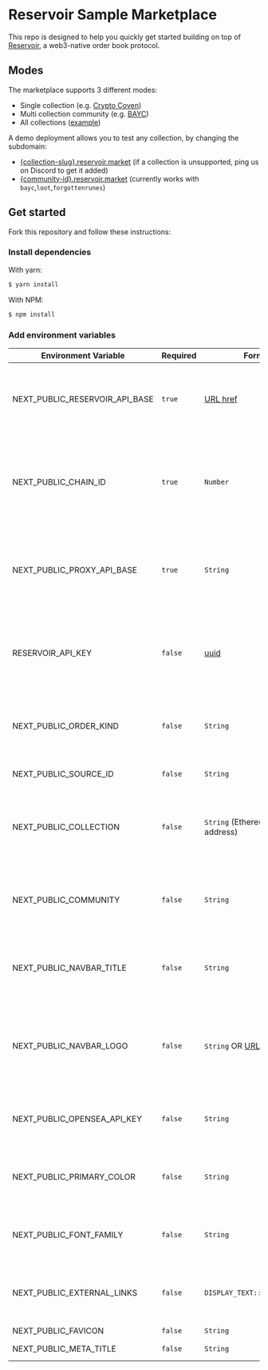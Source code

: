 # Reservoir Sample Marketplace

This repo is designed to help you quickly get started building on top of [Reservoir](https://reservoirprotocol.github.io/), a web3-native order book protocol.

## Modes

The marketplace supports 3 different modes:

- Single collection (e.g. [Crypto Coven](https://cryptocoven.reservoir.market))
- Multi collection community (e.g. [BAYC](https://bayc.reservoir.market))
- All collections ([example](https://www.reservoir.market))

A demo deployment allows you to test any collection, by changing the subdomain:

- [{collection-slug}.reservoir.market](https://cryptocoven.reservoir.market) (if a collection is unsupported, ping us on Discord to get it added)
- [{community-id}.reservoir.market](https://bayc.reservoir.market) (currently works with `bayc`,`loot`,`forgottenrunes`)

## Get started

Fork this repository and follow these instructions:

### Install dependencies

With yarn:

```bash
$ yarn install
```

With NPM:

```bash
$ npm install
```

### Add environment variables

| Environment Variable           | Required | Format                                                                            | Available values                                                  | Example                                                 | Description                                                                                                                                                                                    |
| ------------------------------ | -------- | --------------------------------------------------------------------------------- | ----------------------------------------------------------------- | ------------------------------------------------------- | ---------------------------------------------------------------------------------------------------------------------------------------------------------------------------------------------- |
| NEXT_PUBLIC_RESERVOIR_API_BASE | `true`   | [URL href](https://developer.mozilla.org/en-US/docs/Web/API/URL/href)             | https://api.reservoir.tools, https://api-rinkeby.reservoir.tools/ | https://api-rinkeby.reservoir.tools/                    | The Reservoir API base URL. Available on [Mainnet](https://api.reservoir.tools/) and [Rinkeby](https://api-rinkeby.reservoir.tools/).                                                          |
| NEXT_PUBLIC_CHAIN_ID           | `true`   | `Number`                                                                          | 1, 4                                                              | 4                                                       | The Ethereum network to be used. 1 for Etherem Mainnet and 4 for Rinkeby Testnet.                                                                                                              |
| NEXT_PUBLIC_PROXY_API_BASE     | `true`   | `String`                                                                          | /api/reservoir                                                    | /api/reservoir                                          | The proxy API used to pass the Reservoir API key without exposing it to the client.                                                                                                            |
| RESERVOIR_API_KEY              | `false`  | [uuid](https://en.wikipedia.org/wiki/Universally_unique_identifier)               | `N/A`                                                             | 123e4567-e89b-12d3-a456-426614174000                    | Reservoir API key provided by the Reservoir Protocol. [Get your own API key](https://reservoirprotocol.github.io/docs/api/hosted-api#api-keys).                                                |
| NEXT_PUBLIC_ORDER_KIND         | `false`  | `String`                                                                          | 721ex, wyvern-v2.3, zeroex-v4                                     | 721ex                                                   | The order kind to the be used when listing or making offers.                                                                                                                                   |
| NEXT_PUBLIC_SOURCE_ID          | `false`  | `String`                                                                          | `N/A`                                                             | Reservoir Market                                        | The source ID for the marketplace.                                                                                                                                                             |
| NEXT_PUBLIC_COLLECTION         | `false`  | `String` (Ethereum contract address)                                              | `N/A`                                                             | 0xff9c1b15b16263c61d017ee9f65c50e4ae0113d7              | Used to limit the sample marketplace to only show data about one collection.                                                                                                                   |
| NEXT_PUBLIC_COMMUNITY          | `false`  | `String`                                                                          | loot, bayc, forgottenrunes, artblocks, feltzine                   | bayc                                                    | Used to limit the sample marketplace to only show data about one community.                                                                                                                    |
| NEXT_PUBLIC_NAVBAR_TITLE       | `false`  | `String`                                                                          | `N/A`                                                             | Loot Marketplace                                        | The titled shown on the left side of the top navigation bar.                                                                                                                                   |
| NEXT_PUBLIC_NAVBAR_LOGO        | `false`  | `String` OR [URL href](https://developer.mozilla.org/en-US/docs/Web/API/URL/href) | `N/A`                                                             | /logo.png                                               | The logo shown on the left side of the top navigation bar. It can be a relative path or an URL href.                                                                                           |
| NEXT_PUBLIC_OPENSEA_API_KEY    | `false`  | `String`                                                                          | `N/A`                                                             | 1a6c419a275c34de9d83df3dbe7ab890                        | OpenSea API key used to cross post orders to OpenSea.                                                                                                                                          |
| NEXT_PUBLIC_PRIMARY_COLOR      | `false`  | `String`                                                                          | red, orange, lime, green, blue, default                           | red                                                     | Primary color use for buttons and other interactive elements.                                                                                                                                  |
| NEXT_PUBLIC_FONT_FAMILY        | `false`  | `String`                                                                          | Inter, Montserrat, Open Sans, Playfair Display, Roboto            | Roboto                                                  | Primary sans font used in the Sample Marketplace.                                                                                                                                              |
| NEXT_PUBLIC_EXTERNAL_LINKS     | `false`  | `DISPLAY_TEXT::URL_HREF,...`                                                      | `N/A`                                                             | `Blog::https://blog.com,Docs::https://docs.com`         | External links to be displayed in the top navigation bard.                                                                                                                                     |
| NEXT_PUBLIC_FAVICON            | `false`  | `String`                                                                          | `N/A`                                                             | /favicon.io                                             | A [favicon](https://developer.mozilla.org/en-US/docs/Glossary/Favicon).                                                                                                                        |
| NEXT_PUBLIC_META_TITLE         | `false`  | `String`                                                                          | `N/A`                                                             | Foo Marketplace                                         | The text used in the [<title> tag](https://developer.mozilla.org/en-US/docs/Web/HTML/Element/title).                                                                                           |
| NEXT_PUBLIC_META_DESCRIPTION   | `false`  | `String`                                                                          | `N/A`                                                             | Trade all Foo NFTs on the one and only Foo Marketplace! | The text used in the meta description <br/>`<meta name="description" content={NEXT_PUBLIC_META_DESCRIPTION} />`                                                                                |
| NEXT_PUBLIC_META_OG_IMAGE      | `false`  | [URL href](https://developer.mozilla.org/en-US/docs/Web/API/URL/href)             | `N/A`                                                             | `https://example.com/og.png`                            | The image used in the meta og images <br/>`<meta name="twitter:image" content={NEXT_PUBLIC_META_OG_IMAGE}/>`, <br/>`<meta property="og:image" content="https://www.reservoir.market/og.png"/>` |
| NEXT_PUBLIC_BANNER_IMAGE       | `false`  | `String` OR [URL href](https://developer.mozilla.org/en-US/docs/Web/API/URL/href) | `N/A`                                                             | /banner.png                                             | The banner image used in the collection main page.                                                                                                                                             |
| NEXT_PUBLIC_TAGLINE            | `false`  | `String`                                                                          | `N/A`                                                             | This is our unique tagline!                             | A tagline to be displayed in the homepage. [Only avaiable if `NEXT_PUBLIC_COLLECTION` and `NEXT_PUBLIC_COMMUNITY` are unset]                                                                   |
| NEXT_PUBLIC_DARK_MODE          | `false`  | `String`                                                                          | `N/A`                                                             | true                                                    | If set, the sample marketplace will use a dark mode                                                                                                                                            |
| NEXT_PUBLIC_FEE_BPS            | `false`  | `String`                                                                          | `N/A`                                                             | 300                                                     | The BPS value                                                                                                                                                                                  |
| NEXT_PUBLIC_FEE_RECIPIENT      | `false`  | `String`                                                                          | `N/A`                                                             | 200                                                     | The fee recipient                                                                                                                                                                              |

You can copy the values you want to use from `env.development` or `env.production` into a new file called `.env.local`

### Run the app

Once you have your setup ready, run:

With yarn:

```bash
$ yarn dev
```

With npm:

```bash
$ npm run dev
```

### Deploy

This is a Next.js app that can be easily deployed using [Vercel](https://vercel.com/)
